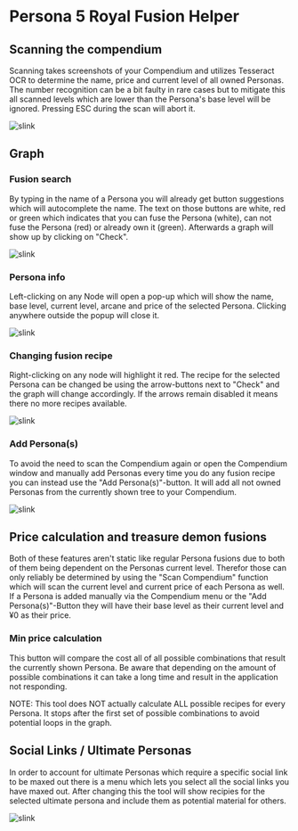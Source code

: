 # Persona 5 Royal Fusion Helper

## Scanning the compendium
Scanning takes screenshots of your Compendium and utilizes Tesseract OCR to determine the name, price and current level of all owned Personas. The number recognition can be a bit faulty in rare cases but to mitigate this all scanned levels which are lower than the Persona's base level will be ignored.
Pressing ESC during the scan will abort it.


![slink](./example_gifs/scan.gif)

## Graph
### Fusion search
By typing in the name of a Persona you will already get button suggestions which will autocomplete the name. The text on those buttons are white, red or green which indicates that you can fuse the Persona (white), can not fuse the Persona (red) or already own it (green). Afterwards a graph will show up by clicking on "Check".


![slink](./example_gifs/check.gif)
### Persona info
Left-clicking on any Node will open a pop-up which will show the name, base level, current level, arcane and price of the selected Persona. Clicking anywhere outside the popup will close it.


![slink](./example_gifs/persona_info.gif)
### Changing fusion recipe
Right-clicking on any node will highlight it red. The recipe for the selected Persona can be changed be using the arrow-buttons next to "Check" and the graph will change accordingly.
If the arrows remain disabled it means there no more recipes available.


![slink](./example_gifs/change_recipe.gif)
### Add Persona(s)
To avoid the need to scan the Compendium again or open the Compendium window and manually add Personas every time you do any fusion recipe you can instead use the "Add Persona(s)"-button. It will add all not owned Personas from the currently shown tree to your Compendium. 


![slink](./example_gifs/add_personas.gif)

## Price calculation and treasure demon fusions
Both of these features aren't static like regular Persona fusions due to both of them being dependent on the Personas current level. Therefor those can only reliably be determined by using the "Scan Compendium" function which will scan the current level and current price of each Persona as well. If a Persona is added manually via the Compendium menu or the "Add Persona(s)"-Button they will have their base level as their current level and ¥0 as their price. 
 
### Min price calculation
This button will compare the cost all of all possible combinations that result the currently shown Persona. Be aware that depending on the amount of possible combinations it can take a long time and result in the application not responding.

NOTE: This tool does NOT actually calculate ALL possible recipes for every Persona. It stops after the first set of possible combinations to avoid potential loops in the graph.

## Social Links / Ultimate Personas
In order to account for ultimate Personas which require a specific social link to be maxed out there is a menu which lets you select all the social links you have maxed out. After changing this the tool will show recipies for the selected ultimate persona and include them as potential material for others.


![slink](./example_gifs/add_slink.gif)